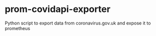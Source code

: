 # prom-covidapi-exporter
Python script to export data from coronavirus.gov.uk and expose it to prometheus
